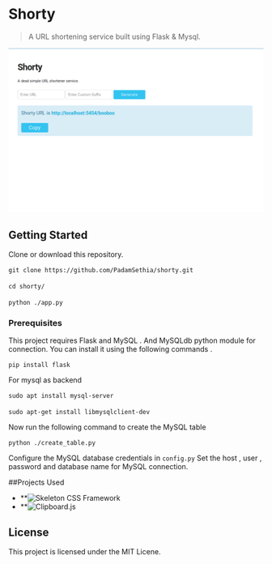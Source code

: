 # Shorty

> A URL shortening service built using Flask & Mysql. 

![Demo image of Shorty](./desc/hero_final.png)
## Getting Started

Clone or download this repository.

```
git clone https://github.com/PadamSethia/shorty.git

cd shorty/

python ./app.py
```

### Prerequisites

This project requires Flask and MySQL . 
And MySQLdb python module for connection.
You can install it using the following commands . 

```
pip install flask

```
For mysql as backend

```
sudo apt install mysql-server

sudo apt-get install libmysqlclient-dev
```
Now run the following command to create the MySQL table 

```
python ./create_table.py
```
Configure the MySQL database credentials in ```config.py```
Set the host , user , password and database name for MySQL connection.


##Projects Used
* **![Skeleton CSS Framework](https://getskeleton.com)
* **![Clipboard.js](https://clipboardjs.com)
## License
This project is licensed under the MIT Licene.

